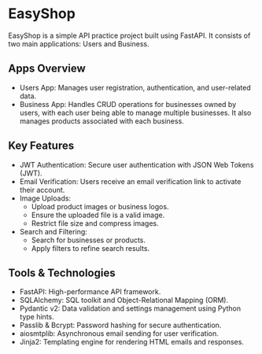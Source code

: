 # EasyShop

EasyShop is a simple API practice project built using FastAPI. It consists of two main applications: Users and Business.

## Apps Overview

- Users App: Manages user registration, authentication, and user-related data.
- Business App: Handles CRUD operations for businesses owned by users, with each user being able to manage multiple businesses. It also manages products associated with each business.

## Key Features

- JWT Authentication: Secure user authentication with JSON Web Tokens (JWT).
- Email Verification: Users receive an email verification link to activate their account.
- Image Uploads:
  - Upload product images or business logos.
  - Ensure the uploaded file is a valid image.
  - Restrict file size and compress images.
- Search and Filtering:
  - Search for businesses or products.
  - Apply filters to refine search results.

## Tools & Technologies

- FastAPI: High-performance API framework.
- SQLAlchemy: SQL toolkit and Object-Relational Mapping (ORM).
- Pydantic v2: Data validation and settings management using Python type hints.
- Passlib & Bcrypt: Password hashing for secure authentication.
- aiosmtplib: Asynchronous email sending for user verification.
- Jinja2: Templating engine for rendering HTML emails and responses.
